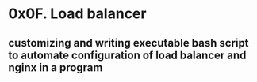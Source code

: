 # 0x0F. Load balancer

## customizing and writing executable bash script to automate configuration of load balancer and nginx in a program
